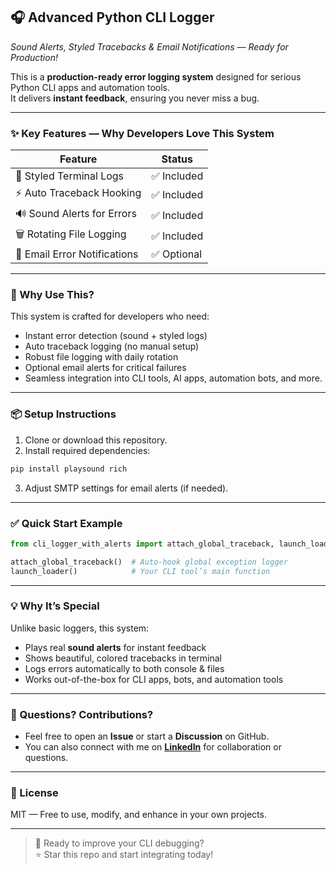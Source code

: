 ## 🎧 Advanced Python CLI Logger  
_Sound Alerts, Styled Tracebacks & Email Notifications — Ready for Production!_

This is a **production-ready error logging system** designed for serious Python CLI apps and automation tools.\
It delivers **instant feedback**, ensuring you never miss a bug.

---



### ✨ Key Features — Why Developers Love This System

| Feature                      | Status     |
| ---------------------------- | ---------- |
| 🎨 Styled Terminal Logs      | ✅ Included |
| ⚡ Auto Traceback Hooking     | ✅ Included |
| 🔊 Sound Alerts for Errors   | ✅ Included |
| 🗑️ Rotating File Logging    | ✅ Included |
| 📧 Email Error Notifications | ✅ Optional |

---

### 🚀 Why Use This?

This system is crafted for developers who need:

- Instant error detection (sound + styled logs)
- Auto traceback logging (no manual setup)
- Robust file logging with daily rotation
- Optional email alerts for critical failures
- Seamless integration into CLI tools, AI apps, automation bots, and more.

---

### 📦 Setup Instructions

1. Clone or download this repository.
2. Install required dependencies:

```bash
pip install playsound rich
```

3. Adjust SMTP settings for email alerts (if needed).

---

### ✅ Quick Start Example

```python
from cli_logger_with_alerts import attach_global_traceback, launch_loader

attach_global_traceback()  # Auto-hook global exception logger
launch_loader()            # Your CLI tool’s main function
```

---

### 💡 Why It’s Special

Unlike basic loggers, this system:

- Plays real **sound alerts** for instant feedback
- Shows beautiful, colored tracebacks in terminal
- Logs errors automatically to both console & files
- Works out-of-the-box for CLI apps, bots, and automation tools

---

### 💬 Questions? Contributions?

- Feel free to open an **Issue** or start a **Discussion** on GitHub.
- You can also connect with me on [**LinkedIn**](https://www.linkedin.com/in/your-profile/) for collaboration or questions.

---

### 📜 License

MIT — Free to use, modify, and enhance in your own projects.

---

> 🚀 Ready to improve your CLI debugging?\
> ⭐ Star this repo and start integrating today!

